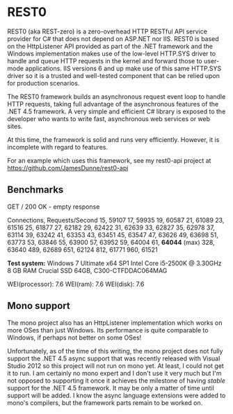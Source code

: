 REST0
=====

REST0 (aka REST-zero) is a zero-overhead HTTP RESTful API service provider for C# that does not depend on ASP.NET nor
IIS. REST0 is based on the HttpListener API provided as part of the .NET framework and the Windows implementation
makes use of the low-level HTTP.SYS driver to handle and queue HTTP requests in the kernel and forward those to
user-mode applications. IIS versions 6 and up make use of this same HTTP.SYS driver so it is a trusted and well-tested
component that can be relied upon for production scenarios.

The REST0 framework builds an asynchronous request event loop to handle HTTP requests, taking full advantage of the
asynchronous features of the .NET 4.5 framework. A very simple and efficient C# library is exposed to the developer
who wants to write fast, asynchronous web services or web sites.

At this time, the framework is solid and runs very efficiently. However, it is incomplete with regard to features.

For an example which uses this framework, see my rest0-api project at https://github.com/JamesDunne/rest0-api

Benchmarks
----------

GET /
200 OK - empty response

Connections, Requests/Second
         15, 59107
         17, 59935
         19, 60587
         21, 61089
         23, 61516
         25, 61877
         27, 62182
         29, 62422
         31, 62639
         33, 62827
         35, 62978
         37, 63114
         39, 63242
         41, 63353
         43, 63451
         45, 63547
         47, 63626
         49, 63698
         51, 63773
         53, 63846
         55, 63900
         57, 63952
         59, 64004
         61, **64044** (max)
        328, 63640
        489, 62689
        651, 62124
        812, 61771
        960, 61521

**Test system:**
Windows 7 Ultimate x64 SP1
Intel Core i5-2500K @ 3.30GHz
8 GB RAM
Crucial SSD 64GB, C300-CTFDDAC064MAG

WEI(processor): 7.6
WEI(ram):       7.6
WEI(disk):      7.6

Mono support
------------

The mono project also has an HttpListener implementation which works on more OSes than just Windows. Its performance
is quite comparable to Windows, if perhaps not better on some OSes!

Unfortunately, as of the time of this writing, the mono project does not fully support the .NET 4.5 async support
that was recently released with Visual Studio 2012 so this project will not run on mono yet. At least, I could not
get it to run. I am certainly no mono expert and I don't use it very much but I'm not opposed to supporting it
once it achieves the milestone of having *stable* support for the .NET 4.5 framework. It may be only a matter
of time until support will be added. I know the async language extensions were added to mono's compilers, but the
framework parts remain to be worked on.
